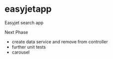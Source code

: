# easyjetapp
Easyjet search app

Next Phase
- create data service and remove from controller
- further unit tests
- carousel
